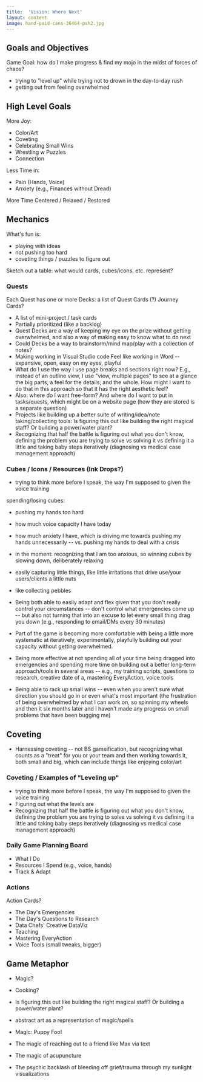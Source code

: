 ```yaml
---
title:  'Vision: Where Next'
layout: content
image: hand-paid-cans-36464-pxh2.jpg
---
```


## Goals and Objectives

Game Goal: how do I make progress & find my mojo in the midst of forces of chaos?
- trying to "level up" while trying not to drown in the day-to-day rush
- getting out from feeling overwhelmed


## High Level Goals

More Joy:
- Color/Art
- Coveting
- Celebrating Small Wins
- Wrestling w Puzzles
- Connection

Less Time in:
- Pain (Hands, Voice)
- Anxiety (e.g., Finances without Dread)

More Time Centered / Relaxed / Restored


## Mechanics

What's fun is:
- playing with ideas
- not pushing too hard
- coveting things / puzzles to figure out

Sketch out a table: what would cards, cubes/icons, etc. represent?


### Quests

Each Quest has one or more Decks: a list of Quest Cards (?) Journey Cards?
- A list of mini-project / task cards
- Partially prioritized (like a backlog)
- Quest Decks are a way of keeping my eye on the prize without getting overwhelmed, and also a way of making easy to know what to do next
- Could Decks be a way to brainstorm/mind map/play with a collection of notes?
- Making working in Visual Studio code Feel like working in Word -- expansive, open, easy on my eyes, playful
- What do I use the way I use page breaks and sections right now? E.g., instead of an outline view, I use "view, multiple pages" to see at a glance the big parts, a feel for the details, and the whole. How might I want to do that in this approach so that it has the right aesthetic feel?
- Also: where do I want free-form? And where do I want to put in tasks/quests, which might be on a website page (how they are stored is a separate question)
- Projects like building up a better suite of writing/idea/note taking/collecting tools: Is figuring this out like building the right magical staff? Or building a power/water plant?
- Recognizing that half the battle is figuring out what you don't know, defining the problem you are trying to solve vs solving it vs defining it a little and taking baby steps iteratively (diagnosing vs medical case management approach)


### Cubes / Icons / Resources (Ink Drops?)
- trying to think more before I speak, the way I'm supposed to given the voice training

spending/losing cubes:
- pushing my hands too hard
- how much voice capacity I have today
- how much anxiety I have, which is driving me towards pushing my hands unnecessarily -- vs. pushing my hands to deal with a crisis
- in the moment: recognizing that I am too anxious, so winning cubes by slowing down, deliberately relaxing

- easily capturing little things, like little irritations that drive use/your users/clients a little nuts
- like collecting pebbles
- Being both able to easily adapt and flex given that you don't really control your circumstances --  don't control what emergencies come up -- but also not turning that into an excuse to let every small thing drag you down (e.g., responding to email/DMs every 30 minutes)
- Part of the game is becoming more comfortable with being a little more systematic at iteratively, experimentally, playfully building out your capacity without getting overwhelmed.
- Being more effective at not spending all of your time being dragged into emergencies and spending more time on building out a better long-term approach/tools in several areas -- e.g., my training scripts, questions to research, creative date of a, mastering EveryAction, voice tools
- Being able to rack up small wins -- even when you aren't sure what direction you should go in or even what's most important (the frustration of being overwhelmed by what I can work on, so spinning my wheels and then it six months later and I haven't made any progress on small problems that have been bugging me)


## Coveting

- Harnessing coveting -- not BS gameification, but recognizing what counts as a "treat" for you or your team and then working towards it, both small and big, which can include things like enjoying color/art


### Coveting / Examples of "Leveling up"
- trying to think more before I speak, the way I'm supposed to given the voice training
- Figuring out what the levels are
- Recognizing that half the battle is figuring out what you don't know, defining the problem you are trying to solve vs solving it vs defining it a little and taking baby steps iteratively (diagnosing vs medical case management approach)


### Daily Game Planning Board
- What I Do
- Resources I Spend (e.g., voice, hands)
- Track & Adapt 

### Actions

Action Cards?


- The Day's Emergencies
- The Day's Questions to Research
- Data Chefs' Creative DataViz
- Teaching
- Mastering EveryAction
- Voice Tools (small tweaks, bigger)


## Game Metaphor

- Magic?
- Cooking?

- Is figuring this out like building the right magical staff? Or building a power/water plant?
- abstract art as a representation of magic/spells
- Magic: Puppy Foo!
- The magic of reaching out to a friend like Max via text
- The magic of acupuncture
- The psychic backlash of bleeding off grief/trauma through my sunlight visualizations



